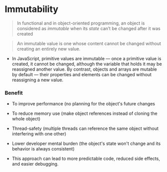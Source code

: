 # Immutability

> In functional and in object-oriented programming, an object is considered as *immutable* when its *state* can’t be changed after it was created

> An immutable value is one whose content cannot be changed without creating an entirely new value.

- In JavaScript, primitive values are immutable — once a primitive value is created, it cannot be changed, although the variable that holds it may be reassigned another value. By contrast, objects and arrays are mutable by default — their properties and elements can be changed without reassigning a new value.

### Benefit

- To improve performance (no planning for the object's future changes

- To reduce memory use (make object references instead of cloning the whole object)

- Thread-safety (multiple threads can reference the same object without interfering with one other)

- Lower developer mental burden (the object's state won't change and its behavior is always consistent)

- This approach can lead to more predictable code, reduced side effects, and easier debugging.




